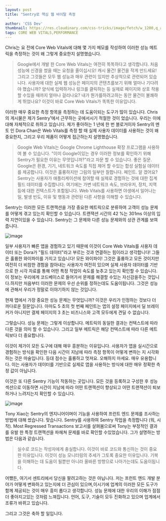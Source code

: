 ```yaml
---
layout: post
title: "Sentry로 핵심 웹 바이탈 측정
 "
author: 'CSS Dev'
thumbnail: https://res.cloudinary.com/css-tricks/image/fetch/w_1200,q_auto,f_auto/https://css-tricks.com/wp-content/uploads/2020/11/sentry-dashboard.png
tags: CORE WEB VITALS,PERFORMANCE
---
```



Chris는 요 전에 Core Web Vitals에 대해 몇 가지 메모를 작성하여 이러한 성능 메트릭을 측정하는 것이 왜 그렇게 중요한지 설명했습니다.
 

> Google에서 개발 한 Core Web Vitals는 여전히 똑똑하다고 생각합니다.
 처음 성능에 신경을 썼을 때는 요청을 줄이십시오!
 캐시 물건!
 물건을 작게 만드세요!
 그리고 그것들은 모두 웹 성능과 매우 관련이 있지만 추상적으로 관련되어 있습니다.
 사용자에 대한 실제 웹 성능은 페이지의 콘텐츠를보기 위해 얼마나 기다려야 했습니까?
 양식에 입력하거나 링크를 클릭하는 등 실제로 페이지와 상호 작용할 수있을 때까지 얼마나 걸리나요?
 내가 뭔가를하려고하는 동안 물건이 불쾌하게 뛰었나요?
 이것이 바로 Core Web Vitals가 똑똑한 이유입니다.
 

이러한 매우 중요한 측정 항목을 측정하는 데 도움이되는 도구가 많이 있습니다.
 Chris의 게시물은 제가 Sentry¹에서 근무하는 곳에서시기 적절한 것이 었습니다. 우리는 이에 대해 자체적으로 취하고 있습니다.
 제가 좋아하는 1 년에 한 번 블로거이자 Sentry의 멘토 인 Dora Chan은 Web Vitals를 측정 할 때 실제 사용자 데이터를 사용하는 것이 왜 중요한지, 그리고 우리 제품이 어떻게 접근하는지 설명했습니다.
 

> Google Web Vitals는 Google Chrome Lighthouse 확장 프로그램을 사용하여 볼 수 있습니다.
 "이미 Google이있는 경우 이러한 정보를 확인하기 위해 Sentry가 필요한 이유는 무엇입니까?"라고 자문 할 수 있습니다.
 좋은 질문.
 Google은 환경, 기기, 네트워크 속도를 직접 제어 할 수있는 합성 실험실 데이터를 제공합니다.
 이것은 훌륭하지만 그림의 일부만 칠합니다.
 페인트.
 알 겠어요?
Sentry는 사용자가 애플리케이션에 참여할 때 실제로 경험하는 것에 대한 집계 필드 데이터를 수집합니다.
 여기에는 가변 네트워크 속도, 브라우저, 장치, 지역 등에 대한 컨텍스트가 포함됩니다.
 Web Vitals를 사용하면 야생에서 일어나는 일, 발생 빈도, 이유 및 행동과 관련된 다른 사항을 이해할 수 있습니다.
 

Sentry는 이러한 모든 트랜잭션을 가장 중요한 메트릭으로 분류하여 고객이 성능 문제를 어떻게 겪고 있는지 확인할 수 있습니다.
 트랜잭션 시간의 42 %는 301ms 이상의 입력 지연이있을 수 있습니다.
 Sentry는 그 문제와 다른 성능 문제와의 상관 관계를 보여줍니다.
 

![image](https://i0.wp.com/css-tricks.com/wp-content/uploads/2020/11/blog_1.png?resize=1162%2C1117&ssl=1)

일부 사용자가 빠른 앱을 경험하고 있기 때문에 이것이 Core Web Vitals를 사용자 데이터 또는 Dora가 "필드 데이터"라고 부르는 것과 연결하는 힘이라고 생각합니다!
 그들은 훌륭한 와이파이를 가지고 있습니다!
 모든 와이파이!
 그것은 훌륭하고 모든 것이지만 여전히 더 비참한 경험을 참아내는 사용자가 여전히 있으며 실제 사용자 데이터를 기반으로 한 시각 자료를 통해 어떤 특정 작업이 속도를 늦추고 있는지 확인할 수 있습니다.
 이 정보는 우리에게 코드베이스로 들어가서 문제를 해결할 수있는 자신감을주는 것입니다.하지만 처음부터 이러한 문제의 우선 순위를 정하는데도 도움이됩니다.
 그것은 성능에 관해서 우리가 정말로 이야기하지 않는 것입니다.
 

현재 앱에서 가장 중요한 성능 문제는 무엇입니까?
 이것은 우리가 인정하는 것보다 더 까다로운 질문입니다.
 아마도 5 초의 첫 번째 페인트는 앱의 설정 페이지에서 딜 브레이커가 아니지만 결제 페이지의 3 초는 비즈니스와 고객 모두에게 견딜 수 없습니다.
 

그렇습니다. 성능 문제는 그렇게 이상합니다.
 메트릭의 동일한 결과는 컨텍스트에 따라 다른 것을 의미 할 수 있습니다.
 그리고 일부 메트릭은 해당 컨텍스트에 따라 다른 메트릭보다 더 중요합니다.
 

이것이 제가이 모든 도구에 대해 매우 흥분하는 이유입니다.
 사용자가 앱을 실시간으로 경험하는 방식을 확인한 다음 시간이 지남에 따라 측정 항목이 어떻게 변하는 지 시각화하는 것은 마술입니다.
 등대 점수는 훌륭하고 멋져요. 오해하지 마세요. 매우 유용합니다.
 이는 사용자가 데이터를 기반으로 실제로 앱을 사용하는 방식에 대한 매우 정확한 측정 값이 아닙니다.
 

이것은 또 다른 Sentry 기능이 작동하는 곳입니다.
 모든 것을 등록하고 구성한 후 성능 섹션으로 이동하면 시간이 지남에 따라 어떤 트랜잭션이 향상되고 어떤 트랜잭션이 퇴보하거나 느려지는지 확인할 수 있습니다.
 

![image](https://i1.wp.com/css-tricks.com/wp-content/uploads/2020/11/trends-homepage.png?resize=1200%2C825&ssl=1)

Tony Xiao는 Sentry의 엔지니어이며이 기능을 사용하여 프런트 엔드 문제를 조사하는 방법에 대해 썼습니다.
 맞습니다. Sentry를 사용하여 Sentry 작업을 측정합니다 (워, 시작).
 Most Regressed Transactions 보고서를 살펴봄으로써 Tony는 부정적인 결과를 유발 한 특정 트랜잭션을 파헤쳐 문제를 바로 확인할 수있었습니다.
 그가 설명하는 방법은 다음과 같습니다.
 

> 실수로 코드는 작성자에게 충실합니다.
 이것이 바로 코드와 통신하는 것이 중요한 이유입니다.
 이것이 성능 모니터링의 추세가 그토록 중요한 이유입니다. 기복을 이해하는 데 도움이 될뿐만 아니라 올바른 방향으로 나아가는데도 도움이됩니다.
 

어쨌든, 여기서 센트리에서 당신을 팔려고하는 것은 아닙니다.
 저는 프런트 엔드 개발 분야가 어떻게 변화하고 있는지에 더 관심이 있으며,이시기에 업계의 이러한 모든 도구가 함께 제공되는 것이 매우 흥미 롭다고 생각합니다.
 성능 문제에 대한 우리의 이해가 점점 더 좋아지고있는 것처럼 느껴집니다. 언어, 도구, 기술이 모두 진화하고 있으며 업계에서 조류가 바뀌고 있습니다.
 

그리고 그것은 축하 할 일입니다.
 